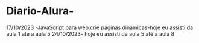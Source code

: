# Diario-Alura-
17/10/2023 -JavaScript para web:crie páginas dinâmicas-hoje eu assisti da aula 1 ate a aula 5
24/10/2023- hoje eu assisti da aula 5 até a aula 8
